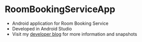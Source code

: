 # RoomBookingServiceApp
* Android application for Room Booking Service
* Developed in Android Studio
* Visit my [developer blog](https://crayfishapps.wordpress.com/) for more information and snapshots
